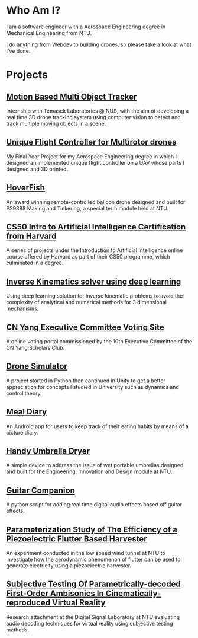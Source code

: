 # Who Am I?
I am a software engineer with a Aerospace Engineering degree in Mechanical Engineering from NTU.

I do anything from Webdev to building drones, so please take a look at what I've done.

# Projects

## [Motion Based Multi Object Tracker](static/SPOTIT.md)
Internship with Temasek Laboratories @ NUS, with the aim of developing a real time 3D drone tracking system using computer vision to detect and track multiple moving objects in a scene.


## [Unique Flight Controller for Multirotor drones](static/FYP.md)
My Final Year Project for my Aerospace Engineering degree in which I designed an implemented unique flight controller on a UAV whose parts I designed and 3D printed.


## [HoverFish](static/HoverFish.md)
An award winning remote-controlled balloon drone designed and built for PS9888 Making and Tinkering, a special term module held at NTU.


## [CS50 Intro to Artificial Intelligence Certification from Harvard](static/CS50ai.md)
A series of projects under the Introduction to Artificial Intelligence online course offered by Harvard as part of their CS50 programme, which culminated in a degree.


## [Inverse Kinematics solver using deep learning](static/DeepArm.md)
Using deep learning solution for inverse kinematic problems to avoid the complexity of analytical and numerical methods for 3 dimensional mechanisms.


## [CN Yang Executive Committee Voting Site](static/VotingSite.md)
A online voting portal commissioned by the 10th Executive Committee of the CN Yang Scholars Club.


## [Drone Simulator](static/DroneSimulator.md)
A project started in Python then continued in Unity to get a better appreciation for concepts I studied in University such as dynamics and control theory.


## [Meal Diary](static/MealDiary.md)
An Android app for users to keep track of their eating habits by means of a picture diary.


## [Handy Umbrella Dryer](static/HUD.md)
A simple device to address the issue of wet portable umbrellas designed and built for the Engineering, Innovation and Design module at NTU.


## [Guitar Companion](static/EGuitarMod.md)
A python script for adding real time digital audio effects based off guitar effects.


## [Parameterization Study of The Efficiency of a Piezoelectric Flutter Based Harvester](static/CY1400.md)
An experiment conducted in the low speed wind tunnel at NTU to investigate how the aerodynamic phenomenon of flutter can be used to generate electricity using a piezoelectric harvester.


## [Subjective Testing Of Parametrically-decoded First-Order Ambisonics In Cinematically-reproduced Virtual Reality](static/CY2001.md)
Research attachment at the Digital Signal Laboratory at NTU evaluating audio decoding techniques for virtual reality using subjective testing methods.
